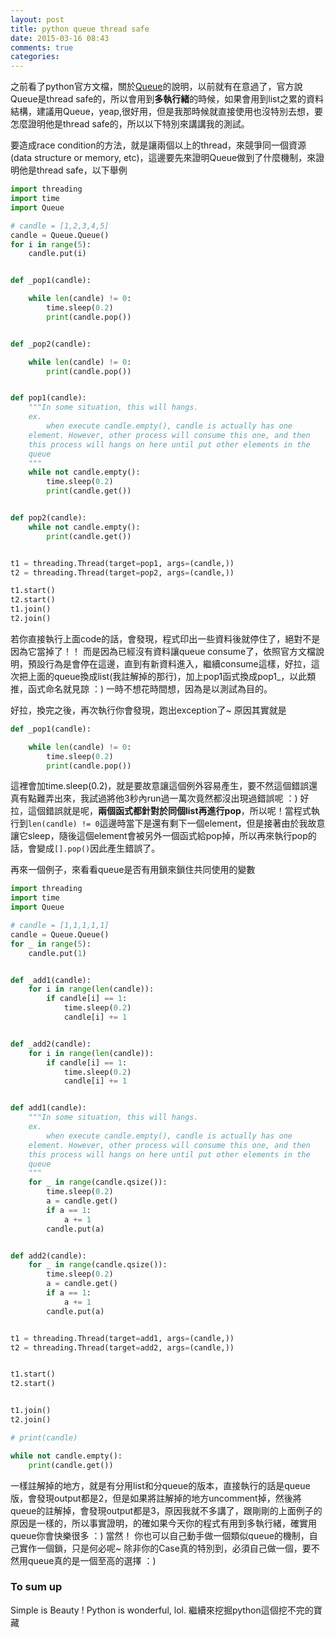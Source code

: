 ```yaml
---
layout: post
title: python queue thread safe
date: 2015-03-16 08:43
comments: true
categories: 
---
```

之前看了python官方文檔，關於[Queue](https://docs.python.org/2/library/queue.html#module-Queue)的說明，以前就有在意過了，官方說Queue是thread safe的，所以會用到**多執行緒**的時候，如果會用到list之累的資料結構，建議用Queue，yeap,很好用，但是我那時候就直接使用也沒特別去想，要怎麼證明他是thread safe的，所以以下特別來講講我的測試。

要造成race condition的方法，就是讓兩個以上的thread，來競爭同一個資源(data structure or memory, etc)，這邊要先來證明Queue做到了什麼機制，來證明他是thread safe，以下舉例

```py
import threading
import time
import Queue

# candle = [1,2,3,4,5]
candle = Queue.Queue()
for i in range(5):
    candle.put(i)


def _pop1(candle):

    while len(candle) != 0:
        time.sleep(0.2)
        print(candle.pop())


def _pop2(candle):

    while len(candle) != 0:
        print(candle.pop())


def pop1(candle):
    """In some situation, this will hangs.
    ex.
        when execute candle.empty(), candle is actually has one
    element. However, other process will consume this one, and then
    this process will hangs on here until put other elements in the
    queue
    """
    while not candle.empty():
        time.sleep(0.2)
        print(candle.get())


def pop2(candle):
    while not candle.empty():
        print(candle.get())


t1 = threading.Thread(target=pop1, args=(candle,))
t2 = threading.Thread(target=pop2, args=(candle,))

t1.start()
t2.start()
t1.join()
t2.join()
```

若你直接執行上面code的話，會發現，程式印出一些資料後就停住了，絕對不是因為它當掉了！！ 而是因為已經沒有資料讓queue consume了，依照官方文檔說明，預設行為是會停在這邊，直到有新資料進入，繼續consume這樣，好拉，這次把上面的queue換成list(我註解掉的那行)，加上pop1函式換成pop1_，以此類推，函式命名就見諒 ：) 一時不想花時間想，因為是以測試為目的。

好拉，換完之後，再次執行你會發現，跑出exception了~ 原因其實就是

```py
def _pop1(candle):

    while len(candle) != 0:
        time.sleep(0.2)
        print(candle.pop())
```

這裡會加time.sleep(0.2)，就是要故意讓這個例外容易產生，要不然這個錯誤還真有點難弄出來，我試過將他3秒內run過一萬次竟然都沒出現過錯誤呢 ：)  好拉，這個錯誤就是呢，**兩個函式都針對於同個list再進行pop**，所以呢！當程式執行到`len(candle) != 0`這邊時當下是還有剩下一個element，但是接著由於我故意讓它sleep，隨後這個element會被另外一個函式給pop掉，所以再來執行pop的話，會變成`[].pop()`因此產生錯誤了。

再來一個例子，來看看queue是否有用鎖來鎖住共同使用的變數

```py
import threading
import time
import Queue

# candle = [1,1,1,1,1]
candle = Queue.Queue()
for _ in range(5):
    candle.put(1)


def _add1(candle):
    for i in range(len(candle)):
        if candle[i] == 1:
            time.sleep(0.2)
            candle[i] += 1


def _add2(candle):
    for i in range(len(candle)):
        if candle[i] == 1:
            time.sleep(0.2)
            candle[i] += 1


def add1(candle):
    """In some situation, this will hangs.
    ex.
        when execute candle.empty(), candle is actually has one
    element. However, other process will consume this one, and then
    this process will hangs on here until put other elements in the
    queue
    """
    for _ in range(candle.qsize()):
        time.sleep(0.2)
        a = candle.get()
        if a == 1:
            a += 1
        candle.put(a)


def add2(candle):
    for _ in range(candle.qsize()):
        time.sleep(0.2)
        a = candle.get()
        if a == 1:
            a += 1
        candle.put(a)


t1 = threading.Thread(target=add1, args=(candle,))
t2 = threading.Thread(target=add2, args=(candle,))


t1.start()
t2.start()


t1.join()
t2.join()

# print(candle)

while not candle.empty():
    print(candle.get())

```

一樣註解掉的地方，就是有分用list和分queue的版本，直接執行的話是queue版，會發現output都是2，但是如果將註解掉的地方uncomment掉，然後將queue的註解掉，會發現output都是3，原因我就不多講了，跟剛剛的上面例子的原因是一樣的，所以事實證明，的確如果今天你的程式有用到多執行緒，確實用queue你會快樂很多 ：) 當然！ 你也可以自己動手做一個類似queue的機制，自己實作一個鎖，只是何必呢~ 除非你的Case真的特別到，必須自己做一個，要不然用queue真的是一個至高的選擇 ：)

### To sum up

Simple is Beauty ! Python is wonderful, lol.
繼續來挖掘python這個挖不完的寶藏
